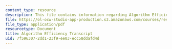 ```yaml
---
content_type: resource
description: This file contains information regarding Algorithm Efficiency.
file: https://ol-ocw-studio-app-production.s3.amazonaws.com/courses/res-tll-004-stem-concept-videos-fall-2013/7f5963072dd123f9ee03ecc58ddafd4d_MITRES_TLL-004F13_AlgoEff.pdf
file_type: application/pdf
resourcetype: Document
title: Algorithm Efficiency Transcript
uid: 7f596307-2dd1-23f9-ee03-ecc58ddafd4d
---
```


